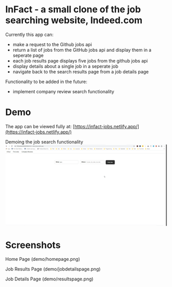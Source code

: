 # InFact - a small clone of the job searching website, Indeed.com

Currently this app can:

- make a request to the Github jobs api
- return a list of jobs from the GitHub jobs api and display them in a seperate page
- each job results page displays five jobs from the github jobs api
- display details about a single job in a seperate job
- navigate back to the search results page from a job details page

Functionality to be added in the future:

- implement company review search functionality

# Demo

The app can be viewed fully at: [https://infact-jobs.netlify.app/](https://infact-jobs.netlify.app/)

Demoing the job search functionality ![Infact demo 1 - job search](demo/infactsearchjobdemo.gif)

# Screenshots

Home Page
(demo/homepage.png)

Job Results Page
(demo/jobdetailspage.png)

Job Details Page
(demo/resultspage.png)
